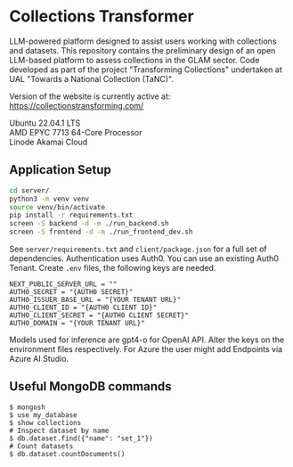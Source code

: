 # Collections Transformer

LLM-powered platform designed to assist users working with collections and datasets. This repository contains the preliminary design of an open LLM-based platform to assess collections in the GLAM sector. Code developed as part of the project "Transforming Collections" undertaken at UAL "Towards a National Collection (TaNC)".

Version of the website is currently active at:  
https://collectionstransforming.com/

Ubuntu 22.04.1 LTS  
AMD EPYC 7713 64-Core Processor  
Linode Akamai Cloud  



## Application Setup

```bash
cd server/
python3 -m venv venv
source venv/bin/activate
pip install -r requirements.txt
screen -S backend -d -m ./run_backend.sh
screen -S frontend -d -m ./run_frontend_dev.sh
```

See `server/requirements.txt` and `client/package.json` for a full set of dependencies. Authentication uses Auth0. You can use an existing Auth0 Tenant. Create `.env` files, the following keys are needed.

```
NEXT_PUBLIC_SERVER_URL = ""
AUTH0_SECRET = "{AUTH0 SECRET}"
AUTH0_ISSUER_BASE_URL = "{YOUR TENANT URL}"
AUTH0_CLIENT_ID = "{AUTH0 CLIENT ID}"
AUTH0_CLIENT_SECRET = "{AUTH0 CLIENT SECRET}"
AUTH0_DOMAIN = "{YOUR TENANT URL}"
```

Models used for inference are gpt4-o for OpenAI API. Alter the keys on the environment files respectively. For Azure the user might add Endpoints via Azure AI Studio.


## Useful MongoDB commands
```
$ mongosh
$ use my_database
$ show collections
# Inspect dataset by name
$ db.dataset.find({"name": "set_1"})
# Count datasets
$ db.dataset.countDocuments()
```

